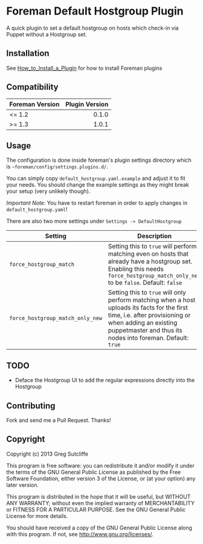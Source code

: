 # Foreman Default Hostgroup Plugin

A quick plugin to set a default hostgroup on hosts which check-in via Puppet without
a Hostgroup set.

## Installation

See [How_to_Install_a_Plugin](http://projects.theforeman.org/projects/foreman/wiki/How_to_Install_a_Plugin)
for how to install Foreman plugins

## Compatibility

| Foreman Version | Plugin Version |
| --------------- | --------------:|
| <= 1.2          | 0.1.0          |
| >= 1.3          | 1.0.1          |

## Usage

The configuration is done inside foreman's plugin settings directory which is
```~foreman/config/settings.plugins.d/```.

You can simply copy ```default_hostgroup.yaml.example``` and adjust it to fit
your needs. You should change the example settings as they might break your
setup (very unlikely though).

*Important Note:* You have to restart foreman in order to apply changes in
```default_hostgroup.yaml```!

There are also two more settings under ```Settings -> DefaultHostgroup```

| Setting | Description |
| ------- | ----------- |
| ```force_hostgroup_match``` | Setting this to ```true``` will perform matching even on hosts that already have a hostgroup set. Enabling this needs ```force_hostgroup_match_only_new``` to be ```false```.  Default: ```false``` |
| ```force_hostgroup_match_only_new``` | Setting this to ```true``` will only perform matching when a host uploads its facts for the first time, i.e. after provisioning or when adding an existing puppetmaster and thus its nodes into foreman. Default: ```true``` |

## TODO

* Deface the Hostgroup UI to add the regular expressions directly into the Hostgroup

## Contributing

Fork and send me a Pull Request. Thanks!

## Copyright

Copyright (c) 2013 Greg Sutcliffe

This program is free software: you can redistribute it and/or modify
it under the terms of the GNU General Public License as published by
the Free Software Foundation, either version 3 of the License, or
(at your option) any later version.

This program is distributed in the hope that it will be useful,
but WITHOUT ANY WARRANTY; without even the implied warranty of
MERCHANTABILITY or FITNESS FOR A PARTICULAR PURPOSE.  See the
GNU General Public License for more details.

You should have received a copy of the GNU General Public License
along with this program.  If not, see <http://www.gnu.org/licenses/>.

